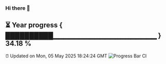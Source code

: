 ### Hi there 👋
⏳ Year progress { ██████████▁▁▁▁▁▁▁▁▁▁▁▁▁▁▁▁▁▁▁▁ } 34.18 %
---
⏰ Updated on Mon, 05 May 2025 18:24:24 GMT
![Progress Bar CI](https://github.com/liununu/liununu/workflows/Progress%20Bar%20CI/badge.svg)
